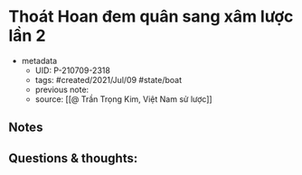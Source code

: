 ---
---

# Thoát Hoan đem quân sang xâm lược lần 2

- metadata
	- UID: P-210709-2318
	- tags: #created/2021/Jul/09 #state/boat 
	- previous note: 
	- source: [[@ Trần Trọng Kim, Việt Nam sử lược]]

## Notes

## Questions & thoughts:

